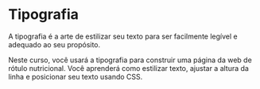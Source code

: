 # Tipografia

A tipografia é a arte de estilizar seu texto para ser facilmente legível e adequado ao seu propósito.

Neste curso, você usará a tipografia para construir uma página da web de rótulo nutricional. Você aprenderá como estilizar texto, ajustar a altura da linha e posicionar seu texto usando CSS.

